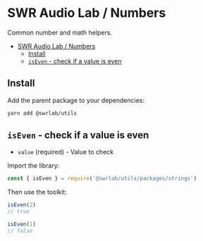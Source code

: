 # SWR Audio Lab / Numbers

Common number and math helpers.

- [SWR Audio Lab / Numbers](#swr-audio-lab--numbers)
  - [Install](#install)
  - [`isEven` - check if a value is even](#iseven---check-if-a-value-is-even)

## Install

Add the parent package to your dependencies:

```sh
yarn add @swrlab/utils
```

## `isEven` - check if a value is even

- `value` (required) - Value to check

Import the library:

```js
const { isEven } = require('@swrlab/utils/packages/strings')
```

Then use the toolkit:

```js
isEven(2)
// true

isEven(1)
// false
```
